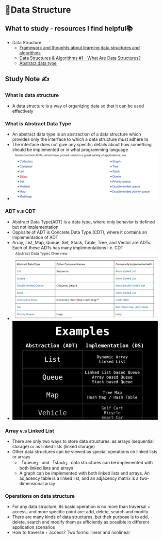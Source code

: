 # 🔢Data Structure

## What to study - resources I find helpful📚

- Data Structure
  - [Framework and thoughts about learning data structures and algorithms](https://github.com/labuladong/fucking-algorithm/blob/english/think_like_computer/Framework%20and%20thoughts%20about%20learning%20data%20structure%20and%20algorithm.md)
  - [Data Structures & Algorithms #1 - What Are Data Structures?](https://www.youtube.com/watch?v=bum_19loj9A&list=PLBZBJbE_rGRV8D7XZ08LK6z-4zPoWzu5H&index=2)
  - [Abstract data type](https://en.wikipedia.org/wiki/Abstract_data_type)

## Study Note ✍️

### What is data structure

- A data structure is a way of organizing data so that it can be used effectively

### What is Abstract Data Type

- An abstract data type is an abstraction of a data structure which provides only the interface to which a data structure must adhere to
- The interface does not give any specific details about how something should be implemented or in what programming language
- ![Common ADT](https://github.com/erinchocolate/teach-myself-cs/blob/master/Data%20Structure%26Algorithm/Images/Common%20ADT.png)

### ADT v.s CDT

- Abstract Data Type(ADT) is a data type, where only behavior is defined but not implementation
- Opposite of ADT is Concrete Data Type (CDT), where it contains an implementation of ADT
- Array, List, Map, Queue, Set, Stack, Table, Tree, and Vector are ADTs. Each of these ADTs has many implementations i.e. CDT
- ![ADT](https://github.com/erinchocolate/teach-myself-cs/blob/master/Data%20Structure%26Algorithm/Images/ADT.png)
- ![ADT V.S DS](https://github.com/erinchocolate/teach-myself-cs/blob/master/Data%20Structure%26Algorithm/Images/ADT%20v.s%20DS.png)

### Array v.s Linked List

- There are only two ways to store data structures: as arrays (sequential storage) or as linked lists (linked storage)
- Other data structures can be viewed as special operations on linked lists or arrays
  - 「queue」 and 「stack」 data structures can be implemented with both linked lists and arrays
  - A graph can be implemented with both linked lists and arrays. An adjacency table is a linked list, and an adjacency matrix is a two-dimensional array

### Operations on data structure

- For any data structure, its basic operation is no more than traversal + access, and more specific point are: add, delete, search and modify
- There are many kinds of data structures, but their purpose is to add, delete, search and modify them as efficiently as possible in different application scenarios
- How to traverse + access? Two forms: linear and nonlinear
